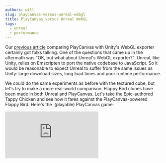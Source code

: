 ```yaml
---
authors: will
slug: playcanvas-versus-unreal-webgl
title: PlayCanvas versus Unreal WebGL
tags:
  - unreal
  - performance
---
```


Our [previous article](https://blog.playcanvas.com/playcanvas-versus-unity-webgl/) comparing PlayCanvas with Unity's WebGL exporter certainly got folks talking. One of the questions that came up in the aftermath was "OK, but what about Unreal's WebGL exporter?". Unreal, like Unity, relies on Emscripten to port the native codebase to JavaScript. So it would be reasonable to expect Unreal to suffer from the same issues as Unity: large download sizes, long load times and poor runtime performance.

<!-- truncate -->

We could do the same experiments as before with the textured cube, but let's try to make a more real-world comparison. Flappy Bird clones have been made in both Unreal and PlayCanvas. Let's take the Epic-authored Tappy Chicken and see how it fares against the PlayCanvas-powered Flappy Bird. Here's the  (playable) PlayCanvas game:

<div className="iframe-container">
    <iframe loading="lazy" src="https://playcanv.as/b/ONc0qGvZ/" title="360 lookaround camera" webkitallowfullscreen="true" mozallowfullscreen="true" allow="autoplay" allowfullscreen="true" allowvr="" scrolling="no" frameborder="0" />
</div>

Unfortunately, I can't embed Tappy Chicken because Epic have restricted it to desktop browsers. So [here's a link](https://www.unrealengine.com/html5/) to it, along with an animated GIF:

[![tappychicken](/img/tappychicken.gif)](/img/tappychicken.gif)

So before we begin, there's an important point to make. _They are not the same game and they do exhibit certain differences_. Tappy Chicken uses different textures, has parallax, uses particles and so on. But in essence, they are remarkably similar and worthy of a comparison, despite not being pixel perfect clones of each other. It's up to you, dear reader, to decide if the differences in the games account for the results of the analysis presented below.

As before, we will look at three key metrics: download size, load time and runtime performance.

### Download Size

To check the download size of each app, we disabled the cache in Chrome Dev Tools and recorded the total transfer:

| Tappy Chicken (Unreal) | Flappy Bird (PlayCanvas) |
| ---------------------- | ------------------------ |
| 10.0MB                 | 0.22MB                   |

**Epic's game is over 47 times larger than the PlayCanvas game.** Again, we see an Emscripten dependent engine struggle with download size. Just [the JavaScript of Tappy Chicken](https://cdn2.unrealengine.com/TappyChicken/gameFiles_1408053316/UE4Game-HTML5-Shipping.js.jgz) accounts for 7.3MB of the entire 10MB payload, and that is the GZIPped size. Uncompressed, it is over 36MB of JavaScript. PlayCanvas' hand-written, 'JavaScript-first' approach wins out here, with a tiny 147KB footprint (615KB uncompressed) for the entire engine.

### Load Time

Unfortunately, Epic prevents Tappy Chicken from running on mobile so we'll just test load times on desktop. For the test, we'll use a Core i7-powered Win10 machine on a 50Mb/s connection to the net. The browser cache has been disabled.

| Browser    | Tappy Chicken (Unreal) | Flappy Bird (PlayCanvas) |
| ---------- | ---------------------- | ------------------------ |
| Chrome 52  | 15.8s                  | 0.9s                     |
| Firefox 48 | 11.0s                  | 1.4s                     |
| Edge 14    | 23.6s                  | 1.1s                     |

The PlayCanvas game was also run on a number of mobile devices and always runs at 60Hz and loaded in under 2 seconds.

Things to notice:

- **Chrome loads the PlayCanvas game 17.6 times faster than the Unreal game.** Other browsers show impressive multiples too.
- Firefox loads the asm.js-based Unreal runtime the fastest. Since Emscripten is a Mozilla technology and Firefox is heavily optimized for asm.js code, this is not a great surprise.
- Load times appear to depend on more than just loading the game files. Preprocessing 36MB of JavaScript also contributes to the slow Unreal load times.

### Runtime Performance

To analyze runtime performance, let's compare captures of the two games using the Timeline panel in Chrome Dev Tools. Here's a capture for the PlayCanvas-powered Flappy Bird showing a frame executed in 0.57ms:

[![flappy_timeline](/img/flappy_timeline.png)](/img/flappy_timeline.png)

And here's a capture for the Unreal-powered Tappy Chicken with a frame executed in 5.0ms:

[![tappy_timeline](/img/tappy_timeline-1.png)](/img/tappy_timeline-1.png)

In each capture, a typical frame has been selected. Not the fastest, not the slowest. Just an 'average' frame. Note that both captures are showing a frame at the same timeline scale.

Things to notice:

- **CPU load in the Unreal game is typically around 8x greater than for the PlayCanvas game.** Taking the 'Composite Layers' step of the browser into account (green bar in the Timeline captures), the multiple is closer to 6x. So although both games generally lock to 60Hz on the test hardware, the PlayCanvas game can process a frame well within a millisecond whereas the Unreal game is clearly stressing the CPU. On lower end hardware, the Unreal game would become CPU bound.
- CPU load is much more variable in the Unreal game and spikes regularly. Without understanding the internals of the Unreal engine, it is hard to explain this. But the result is sporadic frame drops.

### Conclusion

To summarize:

- **Epic's game is over 47 times larger than the PlayCanvas game.**
- **Chrome loads the PlayCanvas game 17.6 times faster than the Unreal game.**
- **CPU load in the Unreal game is typically around 8x greater than for the PlayCanvas game.**

To be fair, Epic say the following in their documentation:

> The HTML5 pipeline is currently experimental. Some projects may not run properly when built for the HTML5 platform. Expect some rough edges.

But we clearly see here that Unreal suffers similar problems to Unity's WebGL exporter. Export sizes are huge, load times are long and runtime performance is poor when compared to a 'WebGL-first' engine like PlayCanvas.

To learn how PlayCanvas built an engine so optimized for the browser, head over to [GitHub](https://github.com/playcanvas/engine) to explore the open sourced runtime. And if you want to start building with PlayCanvas today, sign up for free on [playcanvas.com](https://playcanvas.com). To check out the Flappy Bird project, [click here](https://playcanvas.com/project/375389/overview/flappy-bird).
